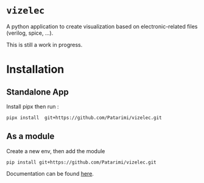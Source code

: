 # `vizelec`

A python application to create visualization based on electronic-related files (verilog, spice, ...).

This is still a work in progress.

# Installation
## Standalone App
Install pipx then run :
```
pipx install  git+https://github.com/Patarimi/vizelec.git
```

## As a module
Create a new env, then add the module
```
pip install git+https://github.com/Patarimi/vizelec.git
```

Documentation can be found [here](https://patarimi.github.io/vizelec/).
